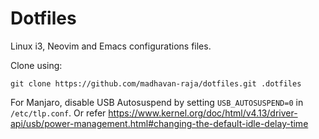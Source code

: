 # Dotfiles

Linux i3, Neovim and Emacs configurations files.

Clone using:
```
git clone https://github.com/madhavan-raja/dotfiles.git .dotfiles
```

For Manjaro, disable USB Autosuspend by setting ```USB_AUTOSUSPEND=0``` in ```/etc/tlp.conf```. Or refer https://www.kernel.org/doc/html/v4.13/driver-api/usb/power-management.html#changing-the-default-idle-delay-time
